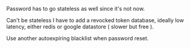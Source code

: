 Password has to go stateless as well since it's not now.

Can't be stateless I have to add a revocked token database, ideally low latency,
either redis or google datastore ( slower but free ).

Use another autoexpiring blacklist when password reset.
